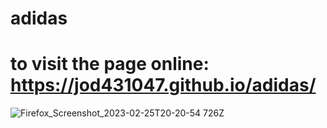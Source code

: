 # adidas

# to visit the page online: https://jod431047.github.io/adidas/

![Firefox_Screenshot_2023-02-25T20-20-54 726Z](https://user-images.githubusercontent.com/120330353/221378127-f3cd491b-c823-45a7-a722-7f510fd79ff2.png)
